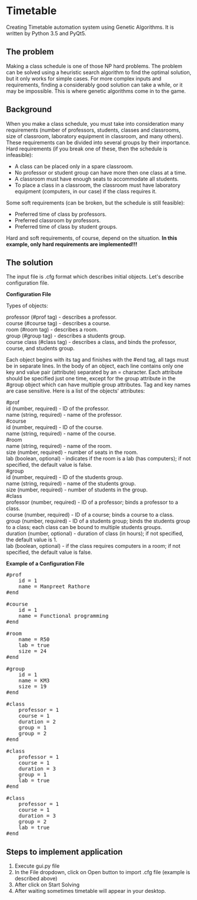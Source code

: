 # Timetable
Creating Timetable automation system using Genetic Algorithms. It is written by Python 3.5 and PyQt5.

## The problem
Making a class schedule is one of those NP hard problems. The problem can be solved using a heuristic search algorithm 
to find the optimal solution, but it only works for simple cases. For more complex inputs and requirements, 
finding a considerably good solution can take a while, or it may be impossible. 
This is where genetic algorithms come in to the game.

## Background
When you make a class schedule, you must take into consideration 
many requirements (number of professors, students, classes and classrooms, size of classroom, 
laboratory equipment in classroom, and many others). 
These requirements can be divided into several groups by their importance. 
Hard requirements (if you break one of these, then the schedule is infeasible):

* A class can be placed only in a spare classroom.
* No professor or student group can have more then one class at a time.
* A classroom must have enough seats to accommodate all students.
* To place a class in a classroom, the classroom must have laboratory equipment (computers, in our case) if the class requires it.

Some soft requirements (can be broken, but the schedule is still feasible):

* Preferred time of class by professors.
* Preferred classroom by professors.
* Preferred time of class by student groups.

Hard and soft requirements, of course, depend on the situation. 
<b>In this example, only hard requirements are implemented!!!</b>

## The solution
The input file is .cfg format which describes initial objects. Let's describe configuration file.

<b>Configuration File</b>

Types of objects:

professor (#prof tag) - describes a professor.<br>
course (#course tag) - describes a course.<br>
room (#room tag) - describes a room.<br>
group (#group tag) - describes a students group.<br>
course class (#class tag) - describes a class, and binds the professor, course, and students group.<br>

Each object begins with its tag and finishes with the #end tag, all tags must be in separate lines. 
In the body of an object, each line contains only one key and value pair (attribute) separated by an = character. 
Each attribute should be specified just one time, except for the group attribute 
in the #group object which can have multiple group attributes. Tag and key names are case sensitive. 
Here is a list of the objects' attributes:<br>

#prof<br>
id (number, required) - ID of the professor.<br>
name (string, required) - name of the professor.<br>
#course<br>
id (number, required) - ID of the course.<br>
name (string, required) - name of the course.<br>
#room<br>
name (string, required) - name of the room.<br>
size (number, required) - number of seats in the room.<br>
lab (boolean, optional) - indicates if the room is a lab (has computers); if not specified, the default value is false.<br>
#group<br>
id (number, required) - ID of the students group.<br>
name (string, required) - name of the students group.<br>
size (number, required) - number of students in the group.<br>
#class<br>
professor (number, required) - ID of a professor; binds a professor to a class.<br>
course (number, required) - ID of a course; binds a course to a class.<br>
group (number, required) - ID of a students group; binds the students group to a class; each class can be bound to multiple students groups.<br>
duration (number, optional) - duration of class (in hours); if not specified, the default value is 1.<br>
lab (boolean, optional) - if the class requires computers in a room; if not specified, the default value is false.<br>

<b>Example of a Configuration File</b>
<pre>#prof
    id = 1
    name = Manpreet Rathore
#end

#course
    id = 1
    name = Functional programming
#end

#room
    name = R50
    lab = true
    size = 24
#end

#group
    id = 1
    name = KM3
    size = 19
#end

#class
    professor = 1
    course = 1
    duration = 2
    group = 1
    group = 2
#end

#class
    professor = 1
    course = 1
    duration = 3
    group = 1
    lab = true
#end

#class
    professor = 1
    course = 1
    duration = 3
    group = 2
    lab = true
#end</pre>

## Steps to implement application
1. Execute gui.py file
2. In the File dropdown, click on Open button to import .cfg file (example is described above)
3. After click on Start Solving 
4. After waiting sometimes timetable will appear in your desktop.
